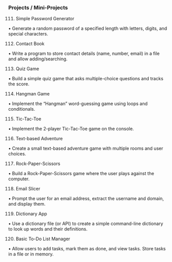 ### Projects / Mini-Projects

111.	Simple Password Generator

•	Generate a random password of a specified length with letters, digits, and special characters.

112.	Contact Book

•	Write a program to store contact details (name, number, email) in a file and allow adding/searching.

113.	Quiz Game

•	Build a simple quiz game that asks multiple-choice questions and tracks the score.

114.	Hangman Game

•	Implement the “Hangman” word-guessing game using loops and conditionals.

115.	Tic-Tac-Toe

•	Implement the 2-player Tic-Tac-Toe game on the console.

116.	Text-based Adventure

•	Create a small text-based adventure game with multiple rooms and user choices.

117.	Rock-Paper-Scissors

•	Build a Rock-Paper-Scissors game where the user plays against the computer.

118.	Email Slicer

•	Prompt the user for an email address, extract the username and domain, and display them.

119.	Dictionary App

•	Use a dictionary file (or API) to create a simple command-line dictionary to look up words and their definitions.

120.	Basic To-Do List Manager

•	Allow users to add tasks, mark them as done, and view tasks. Store tasks in a file or in memory.